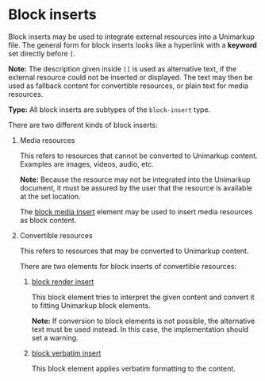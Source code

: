 # Block inserts

Block inserts may be used to integrate external resources into a Unimarkup file.
The general form for block inserts looks like a hyperlink with a **keyword** set directly before `[`.

**Note:** The description given inside `[]` is used as alternative text, if the external resource could not be inserted or displayed. The text may then be used as fallback content for convertible resources, or plain text for media resources.

**Type:** All block inserts are subtypes of the `block-insert` type.

There are two different kinds of block inserts:

1. Media resources

   This refers to resources that cannot be converted to Unimarkup content.
   Examples are images, videos, audio, etc.

   **Note:** Because the resource may not be integrated into the Unimarkup document, it must be assured by the user that the resource is available at the set location.

   The [block media insert](/markup/blocks/inserts/media-block-insert.md) element may be used to insert media resources as block content.

2. Convertible resources

   This refers to resources that may be converted to Unimarkup content.

   There are two elements for block inserts of convertible resources:

   1. [block render insert](/markup/blocks/inserts/render-block-insert.md)

      This block element tries to interpret the given content and convert it to fitting Unimarkup block elements.

      **Note:** If conversion to block elements is not possible, the alternative text must be used instead. In this case, the implementation should set a warning.

   2. [block verbatim insert](/markup/blocks/inserts/verbatim-block-insert.md)

      This block element applies verbatim formatting to the content.
